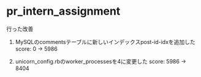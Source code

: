 # pr_intern_assignment

行った改善

1. MySQLのcommentsテーブルに新しいインデックスpost-id-idxを追加した
score: 0 → 5986

2. unicorn_config.rbのworker_processesを4に変更した
score: 5986 → 8404
